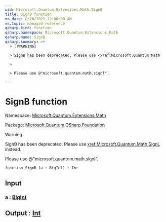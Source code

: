 ```yaml
---
uid: Microsoft.Quantum.Extensions.Math.SignB
title: SignB function
ms.date: 8/20/2021 12:00:00 AM
ms.topic: managed-reference
qsharp.kind: function
qsharp.namespace: Microsoft.Quantum.Extensions.Math
qsharp.name: SignB
qsharp.summary: >+
  > [!WARNING]

  > SignB has been deprecated. Please use <xref:Microsoft.Quantum.Math.SignL> instead.

  >

  > Please use @"microsoft.quantum.math.signl".

---
```


# SignB function

Namespace: [Microsoft.Quantum.Extensions.Math](xref:Microsoft.Quantum.Extensions.Math)

Package: [Microsoft.Quantum.QSharp.Foundation](https://nuget.org/packages/Microsoft.Quantum.QSharp.Foundation)


> [!WARNING]
> SignB has been deprecated. Please use <xref:Microsoft.Quantum.Math.SignL> instead.
>
> Please use @"microsoft.quantum.math.signl".



```qsharp
function SignB (a : BigInt) : Int
```


## Input

### a : [BigInt](xref:microsoft.quantum.qsharp.valueliterals#bigint-literals)





## Output : [Int](xref:microsoft.quantum.qsharp.valueliterals#int-literals)

